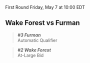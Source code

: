 First Round
Friday, May 7 at 10:00 EDT
## Wake Forest vs Furman

> ***#3 Furman***  
> Automatic Qualifier

> ***#2 Wake Forest***  
> At-Large Bid